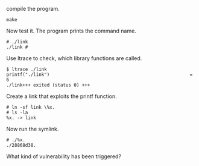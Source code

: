 
compile the program.
```
make
```

Now test it. The program prints the command name. 
```
# ./link
./link #
```

Use ltrace to check, which library functions are called.
```
$ ltrace ./link
printf("./link")                                                    = 6
./link+++ exited (status 0) +++
```

Create a link that exploits the printf function.
```
# ln -sf link \%x. 
# ls -la
%x. -> link
```
Now run the symlink.
```
# ./%x. 
./28868d38.
```

What kind of vulnerability has been triggered?
